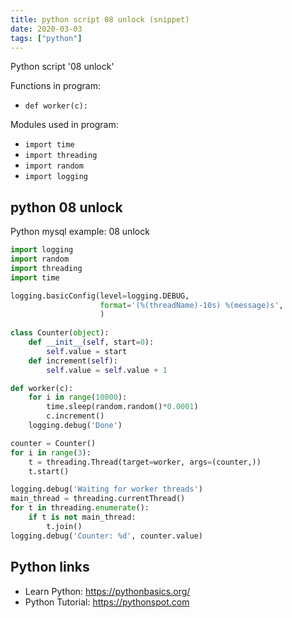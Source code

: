 ```yaml
---
title: python script 08 unlock (snippet)
date: 2020-03-03
tags: ["python"]
---
```

Python script '08 unlock'

Functions in program: 
* `def worker(c):`

Modules used in program: 
* `import time`
* `import threading`
* `import random`
* `import logging`

## python 08 unlock

Python mysql example: 08 unlock

```python
import logging
import random
import threading
import time

logging.basicConfig(level=logging.DEBUG,
                    format='(%(threadName)-10s) %(message)s',
                    )
                    
class Counter(object):
    def __init__(self, start=0):
        self.value = start
    def increment(self):
        self.value = self.value + 1

def worker(c):
    for i in range(10000):
        time.sleep(random.random()*0.0001)
        c.increment()
    logging.debug('Done')

counter = Counter()
for i in range(3):
    t = threading.Thread(target=worker, args=(counter,))
    t.start()

logging.debug('Waiting for worker threads')
main_thread = threading.currentThread()
for t in threading.enumerate():
    if t is not main_thread:
        t.join()
logging.debug('Counter: %d', counter.value)


```

## Python links

- Learn Python: https://pythonbasics.org/
- Python Tutorial: https://pythonspot.com
